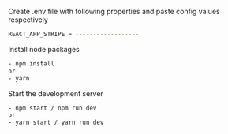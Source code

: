 Create .env file with following properties and paste config values respectively
   ```bash
   REACT_APP_STRIPE = ------------------
   ```
   
 Install node packages
   ```bash
   - npm install
   or
   - yarn
   ```
 Start the development server
   ```bash
   - npm start / npm run dev
   or
   - yarn start / yarn run dev
   ```

